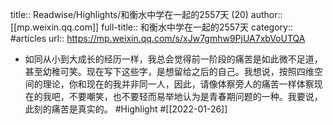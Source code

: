 title:: Readwise/Highlights/和衡水中学在一起的2557天 (20)
author:: [[mp.weixin.qq.com]]
full-title:: 和衡水中学在一起的2557天
category:: #articles
url:: https://mp.weixin.qq.com/s/xJw7gmhw9PjUA7xbVoUTQA

- 如同从小到大成长的经历一样，我总会觉得前一阶段的痛苦是如此微不足道，甚至幼稚可笑。现在写下这些字，是想留给之后的自己。我想说，按照四维空间的理论，你和现在的我并非同一人，因此，请像体察旁人的痛苦一样体察现在的我吧，不要嘲笑，也不要轻而易举地认为是青春期问题的一种。我要说，此刻的痛苦是真实的。 #Highlight #[[2022-01-26]]